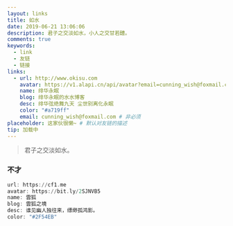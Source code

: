 ```yaml
---
layout: links
title: 如水
date: 2019-06-21 13:06:06
description: 君子之交淡如水，小人之交甘若醴。
comments: true
keywords: 
  - link
  - 友链
  - 链接
links:
  - url: http://www.okisu.com
    avatar: https://v1.alapi.cn/api/avatar?email=cunning_wish@foxmail.com&size=250
    name: 绯华永眠
    blog: 绯华永眠的水水博客
    desc: 绯华弦绝舞九天 尘世别离化永眠
    color: "#a719ff"
    email: cunning_wish@foxmail.com # 非必须
placeholder: 这家伙很懒~ # 默认对友链的描述
tip: 加载中
---
```


>君子之交淡如水。

### 不才
```a
url: https://cf1.me
avatar: https://bit.ly/2SJNVB5
name: 雲狐
blog: 雲狐之境
desc: 谁见幽人独往来，缥缈孤鸿影。
color: "#2F54EB"
```
